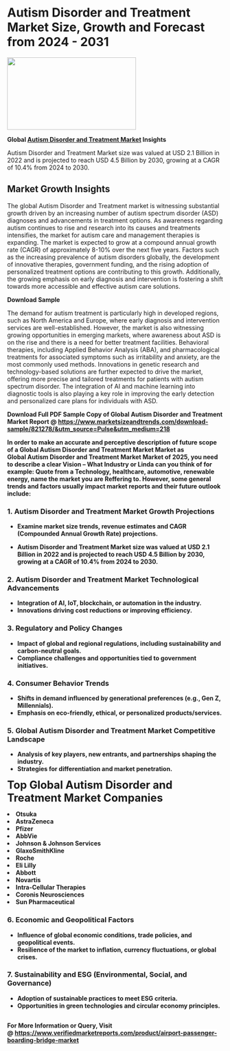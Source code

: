 <H1>Autism Disorder and Treatment Market Size, Growth and Forecast from 2024 - 2031</H1><img class="aligncenter size-medium wp-image-584254" src="https://thirdeyenews.in/wp-content/uploads/2024/09/Global-Market-Research-300x168.jpeg" alt="" width="300" height="168" /><p><strong>Global&nbsp;<a href="https://www.marketsizeandtrends.com/download-sample/821278/&amp;utm_source=Pulse&amp;utm_medium=218">Autism Disorder and Treatment Market</a> Insights</strong></p><p>Autism Disorder and Treatment Market size was valued at USD 2.1 Billion in 2022 and is projected to reach USD 4.5 Billion by 2030, growing at a CAGR of 10.4% from 2024 to 2030.</p><p><h2>Market Growth Insights</h2> <p>The global Autism Disorder and Treatment market is witnessing substantial growth driven by an increasing number of autism spectrum disorder (ASD) diagnoses and advancements in treatment options. As awareness regarding autism continues to rise and research into its causes and treatments intensifies, the market for autism care and management therapies is expanding. The market is expected to grow at a compound annual growth rate (CAGR) of approximately 8-10% over the next five years. Factors such as the increasing prevalence of autism disorders globally, the development of innovative therapies, government funding, and the rising adoption of personalized treatment options are contributing to this growth. Additionally, the growing emphasis on early diagnosis and intervention is fostering a shift towards more accessible and effective autism care solutions.</p> <p><strong>Download Sample</strong></p> <p>The demand for autism treatment is particularly high in developed regions, such as North America and Europe, where early diagnosis and intervention services are well-established. However, the market is also witnessing growing opportunities in emerging markets, where awareness about ASD is on the rise and there is a need for better treatment facilities. Behavioral therapies, including Applied Behavior Analysis (ABA), and pharmacological treatments for associated symptoms such as irritability and anxiety, are the most commonly used methods. Innovations in genetic research and technology-based solutions are further expected to drive the market, offering more precise and tailored treatments for patients with autism spectrum disorder. The integration of AI and machine learning into diagnostic tools is also playing a key role in improving the early detection and personalized care plans for individuals with ASD.</p> <p><strong></p><p><span class=""><strong>Download Full PDF Sample Copy of Global Autism Disorder and Treatment Market Report</strong> @ <a href="https://www.marketsizeandtrends.com/download-sample/821278/&amp;utm_source=Pulse&amp;utm_medium=218" target="_blank">https://www.marketsizeandtrends.com/download-sample/821278/&amp;utm_source=Pulse&amp;utm_medium=218</a></span></p><p>In order to make an accurate and perceptive description of future scope of a Global&nbsp;Autism Disorder and Treatment Market Market as Global&nbsp;Autism Disorder and Treatment Market Market of 2025, you need to describe a clear Vision &ndash; What Industry or Linda can you think of for example: Quote from a Technology, healthcare, automotive, renewable energy, name the market you are Reffering to. However, some general trends and factors usually impact market reports and their future outlook include:</p><h3>1.&nbsp;<strong>Autism Disorder and Treatment Market Growth Projections</strong></h3><ul><li>Examine market size trends, revenue estimates and CAGR (Compounded Annual Growth Rate) projections.</li><li><p>Autism Disorder and Treatment Market size was valued at USD 2.1 Billion in 2022 and is projected to reach USD 4.5 Billion by 2030, growing at a CAGR of 10.4% from 2024 to 2030.</p></li></ul><h3>2.&nbsp;<strong>Autism Disorder and Treatment Market Technological Advancements</strong></h3><ul><li>Integration of AI, IoT, blockchain, or automation in the industry.</li><li>Innovations driving cost reductions or improving efficiency.</li></ul><h3>3.&nbsp;<strong>Regulatory and Policy Changes</strong></h3><ul><li>Impact of global and regional regulations, including sustainability and carbon-neutral goals.</li><li>Compliance challenges and opportunities tied to government initiatives.</li></ul><h3>4.&nbsp;<strong>Consumer Behavior Trends</strong></h3><ul><li>Shifts in demand influenced by generational preferences (e.g., Gen Z, Millennials).</li><li>Emphasis on eco-friendly, ethical, or personalized products/services.</li></ul><h3>5.&nbsp;<strong>Global Autism Disorder and Treatment Market Competitive Landscape</strong></h3><ul><li>Analysis of key players, new entrants, and partnerships shaping the industry.</li><li>Strategies for differentiation and market penetration.</li></ul><p data-pm-slice="1 1 []"><span style="color: inherit; font-family: inherit; font-size: 25px;">Top Global Autism Disorder and Treatment Market Companies</span></p><div class="" data-test-id=""><p><li>Otsuka</li><li> AstraZeneca</li><li> Pfizer</li><li> AbbVie</li><li> Johnson & Johnson Services</li><li> GlaxoSmithKline</li><li> Roche</li><li> Eli Lilly</li><li> Abbott</li><li> Novartis</li><li> Intra-Cellular Therapies</li><li> Coronis Neurosciences</li><li> Sun Pharmaceutical</li></p></div><h3>6.&nbsp;<strong>Economic and Geopolitical Factors</strong></h3><ul><li>Influence of global economic conditions, trade policies, and geopolitical events.</li><li>Resilience of the market to inflation, currency fluctuations, or global crises.</li></ul><h3>7.&nbsp;<strong>Sustainability and ESG (Environmental, Social, and Governance)</strong></h3><ul><li>Adoption of sustainable practices to meet ESG criteria.</li><li>Opportunities in green technologies and circular economy principles.</li></ul><h2><strong style="font-size: 14px;">For More Information or Query, Visit @&nbsp;</strong><a style="background-color: #ffffff; font-size: 14px;" href="https://www.marketsizeandtrends.com/report/autism-disorder-and-treatment-market/" target="_blank">https://www.verifiedmarketreports.com/product/airport-passenger-boarding-bridge-market</a></h2>
